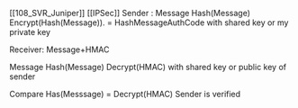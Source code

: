 [[108_SVR_Juniper]] [[IPSec]]
Sender : 
Message 
Hash(Message)
Encrypt(Hash(Message)). = HashMessageAuthCode
with shared key or my private key 

Receiver: 
Message+HMAC 

Message
Hash(Message)
Decrypt(HMAC) with shared key or public key of sender

Compare Has(Messsage) = Decrypt(HMAC)
Sender is verified
